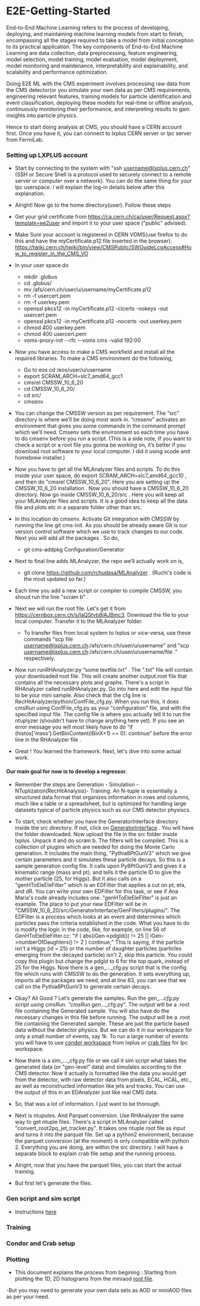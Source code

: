 # E2E-Getting-Started
End-to-End Machine Learning refers to the process of developing, deploying, and maintaining machine learning models from start to finish, encompassing all the stages required to take a model from initial conception to its practical application. The key components of End-to-End Machine Learning are data collection, data preprocessing, feature engineering, model selection, model training, model evaluation, model deployment, model monitoring and maintenance, interpretability and explainability, and scalability and performance optimization.

Doing E2E ML with the CMS experiment involves processing raw data from the CMS detector(or you simulate your own data as per CMS requirements, engineering relevant features, training models for particle identification and event classification, deploying these models for real-time or offline analysis, continuously monitoring their performance, and interpreting results to gain insights into particle physics.

Hence to start doing analysis at CMS, you should have a CERN account first. Once you have it, you can connect to lxplus CERN server or lpc server from FermiLab.

### Setting up LXPLUS account
- Start by connecting to the system with "ssh username@lxplus.cern.ch" (SSH or Secure Shell is a protocol used to securely connect to a remote server or computer over a network). You can do the same thing for your lpc userspace. I will explain the log-in details below after this explanation.
- Alright! Now go to the home directory(user). Follow these steps
- Get your grid certificate from https://ca.cern.ch/ca/user/Request.aspx?template=ee2user and import it to your user space ("public" advised).
- Make Sure your account is registered in CERN VOMS(use firefox to do this and have the myCertificate.p12 file inserted in the browser). https://twiki.cern.ch/twiki/bin/view/CMSPublic/SWGuideLcgAccess#How_to_register_in_the_CMS_VO
- In your user space do
  * mkdir .globus
  * cd .globus/
  * mv /afs/cern.ch/user/u/username/myCertificate.p12 
  * rm -f usercert.pem
  * rm -f userkey.pem
  * openssl pkcs12 -in myCertificate.p12 -clcerts -nokeys -out usercert.pem
  * openssl pkcs12 -in myCertificate.p12 -nocerts -out userkey.pem
  * chmod 400 userkey.pem
  * chmod 400 usercert.pem
  * voms-proxy-init --rfc --voms cms -valid 192:00

- Now you have access to make a CMS workfield and install all the required libraries. To make a CMS environment do the following,
  * Go to eos cd /eos/user/u/username
  * export SCRAM_ARCH=slc7_amd64_gcc1
  * cmsrel CMSSW_10_6_20
  * cd CMSSW_10_6_20/
  * cd src/
  * cmsenv
  
- You can change the CMSSW version as per requirement. The “src” directory is where we’ll be doing most work in. “cmsenv” activates an environment that gives you some commands in the command prompt which we’ll need. Cmsenv sets the environment so each time you have to do cmsenv before you run a script. (This is a side note, If you want to check a script or a root file you gonna be working on, it’s better if you download root software to your local computer. I did it using xcode and homebrew installer.)

- Now you have to get all the MLAnalyzer files and scripts. To do this inside your user space, do export SCRAM_ARCH=slc7_amd64_gcc10 , and then do "cmsrel CMSSW_10_6_20". Here you are setting up the CMSSW_10_6_20 installation . Now you should have a CMSSW_10_6_20 directory. Now go inside CMSSW_10_6_20/src . Here you will keep all your MLAnalyzer files and scripts. It is a good idea to keep all the data file and plots etc in a separate folder other than src.

- In this location do cmsenv. Activate Git integration with CMSSW by running the line git cms-init. As you should be already aware Git is our version control software which we use to track changes to our code. Next you will add all the packages . So do,
  * git cms-addpkg Configuration/Generator
- Next to final line adds MLAnalyzer, the repo we’ll actually work on is,
  * git clone https://github.com/rchudasa/MLAnalyzer . (Ruchi's code is the most updated so far.)
- Each time you add a new script or compiler to compile CMSSW,  you shoud run the line "scram b" .
- Next we will run the root file. Let's get it from https://cernbox.cern.ch/s/laQStvb8lAJBmc3. Download the file to your local computer. Transfer it to the MLAnalyzer folder.
  *  To transfer files from local system to lxplus or vice-versa, use these commands "scp file username@lxplus.cern.ch:/afs/cern.ch/user/u/username" and "scp username@lxplus.cern.ch:/afs/cern.ch/user/u/username/file ." respectively.  
- Now run runRHAnalyzer.py “some textfile.txt” . The ".txt" file will contain your downloaded root file. This will create another output.root file that contains all the necessary plots and graphs. There's a script in RHAnalyzer called runRHAnalyzer.py. Go into here and edit the input file to be your mini sample. Also check that the cfg line is RecHitAnalyzer/python/ConfFile_cfg.py. When you run this, it does cmsRun using ConfFile_cfg.py as your "configuration" file, and with the specified input file. The config file is where you actually tell it to run the ntuplyzer (shouldn't have to change anything here yet). If you see an error message you will most likely have to do 
“if (histos['mass'].GetBinContent(iBinX+1) == 0): continue” before the error line in the RHAnalyzer file .
- Great ! You learned the framework. Next, let's dive into some actual work.

#### Our main goal for now is to develop a regressor.
- Remember the steps are Generation - Simulation - NTuplization(RecHitAnalysis)- Training. An N-tuple is essentially a structured data format that organizes information in rows and columns, much like a table or a spreadsheet, but is optimized for handling large datasets typical of particle physics such as our CMS detector physiscs.
 
- To start, check whether you have the GeneratorInterface directory inside the src directory. If not, click on [GeneratorInterface](https://github.com/aviiacharya/E2E-Getting-Started/blob/main/GeneratorInterface.zip) . You will have the folder downloaded. Now upload the file in the src folder inside lxplus. Unpack it and do scram b. The filters will be compiled. This is a collection of plugins which are needed for doing the Monte Carlo generation. It includes the main thing, "Pythia8PtGunV3" which we give certain parameters and it simulates these particle decays. So this is a sample generation config file. It calls upon Py8PtGunV3 and gives it a kinematic range (mass and pt), and tells it the particle ID to give the mother particle (25, for Higgs). But it also calls on a "genHToEleEleFilter" which is an EDFilter that applies a cut on pt, eta, and dR. You can write your own EDFilter for this task, or see if Ana Maria's code already includes one. "genHToEleEleFilter" is just an example. The place to put your new EDFilter will be in "CMSSW_10_6_20/src/GeneratorInterface/GenFilters/plugins/". The EDFilter is a process which looks at an event and determines which particles pass the criteria established in the code. What you have to do is modify the logic in the code, like, for example, on line 56 of GenHToEleEleFilter.cc: "if ( abs(iGen->pdgId()) != 25 || iGen->numberOfDaughters() != 2 ) continue;" This is saying, if the particle isn't a Higgs (id = 25) or the number of daughter particles (particles emerging from the decayed particle) isn't 2, skip this particle. You could copy this plugin but change the pdgId to 6 for the top quark, instead of 25 for the Higgs. Now there is a gen_..._cfg.py script that is the config file which runs with CMSSW to do the generation. It sets everything up, imports all the packages we need, and at line 83, you can see that we call on the Pythia8PtGunV3 to generate certain decays.

- Okay? All Good ? Let’s generate the samples. Run the gen_..._cfg.py script using cmsRun. "cmsRun gen_..._cfg.py". The output will be a .root file containing the Generated sample. You will also have do the necessary changes in this file before running. The output will be a .root file containing the Generated sample. These are just the particle based data without the detector physics. But we can do it in our workspace for only a small number of events, say 1k. To run a large number of events you will have to use [condor workspace](https://abpcomputing.web.cern.ch/computing_resources/cernbatch/)  from lxplus or [crab files](https://twiki.cern.ch/twiki/bin/view/CMSPublic/SWGuideCrab) for lpc workspace.
- Now there is a sim_..._cfg.py file or we call it sim script what takes the generated data (or "gen-level" data) and simulates according to the CMS detector. Now it actually is formatted like the data you would get from the detector, with raw detector data from pixels, ECAL, HCAL, etc., as well as reconstructed information like jets and tracks. You can use the output of this in an EDAnalyzer just like real CMS data.
- So, that was a lot of information. I just want to be thorough.
- Next is ntupules. And Parquet conversion. Use RHAnalyzer the same way to get ntuple files. There's a script in MLAnalyzer called "convert_root2pq_jet_tracker.py". It takes one ntuple root file as input and turns it into the parquet file. Set up a python2 environment, because the parquet conversion (at the moment) is only compatible with python 2. Everything you are doing, are within the src directory. I will have a separate block to explain crab file setup and the running process.
- Alright, now that you have the parquet files, you can start the actual training.
- But first let's generate the files.

### Gen script and sim script 
- Instructions [here](https://github.com/aviiacharya/CMSFiles/)
  
### Training

### Condor and Crab setup

 

  







### Plotting
- This document explains the process from begining : Starting from plotting the 1D, 2D histograms from the miniaod [root file](https://github.com/aviiacharya/E2E-Getting-Started/blob/main/GetPlotsFromRootFile.ipynb). 

-But you may need to generate your own data sets as AOD or miniAOD files as per your need.
